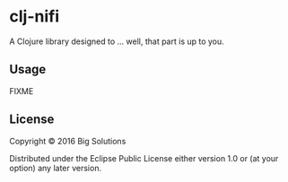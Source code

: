 # clj-nifi

A Clojure library designed to ... well, that part is up to you.

## Usage

FIXME

## License

Copyright © 2016 Big Solutions

Distributed under the Eclipse Public License either version 1.0 or (at
your option) any later version.
